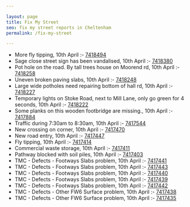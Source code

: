```yaml
---

layout: page
title: Fix My Street
seo: fix my street reports in Cheltenham
permalink: /fix-my-street

---
```


<!-- fix_marker starts -->

- More fly tipping, 10th April :- [7418494](https://www.fixmystreet.com/report/7418494)
- Sage close street sign has been vandalised, 10th April :- [7418380](https://www.fixmystreet.com/report/7418380)
- Pot hole on the road. By tall trees house on Moorend rd, 10th April :- [7418258](https://www.fixmystreet.com/report/7418258)
- Uneven broken paving slabs, 10th April :- [7418248](https://www.fixmystreet.com/report/7418248)
- Large wide potholes need repairing bottom of hall rd, 10th April :- [7418227](https://www.fixmystreet.com/report/7418227)
- Temporary lights on Stoke Road, next to Mill Lane, only go green for 4 seconds, 10th April :- [7418222](https://www.fixmystreet.com/report/7418222)
- Some planks on this wooden footbridge are missing., 10th April :- [7417884](https://www.fixmystreet.com/report/7417884)
- Traffic during 7:30am to 8:30am, 10th April :- [7417544](https://www.fixmystreet.com/report/7417544)
- New crossing on corner, 10th April :- [7417470](https://www.fixmystreet.com/report/7417470)
- New road entry, 10th April :- [7417447](https://www.fixmystreet.com/report/7417447)
- Fly tipping, 10th April :- [7417414](https://www.fixmystreet.com/report/7417414)
- Commercial waste storage, 10th April :- [7417411](https://www.fixmystreet.com/report/7417411)
- Pathway blocked with soil piles, 10th April :- [7417403](https://www.fixmystreet.com/report/7417403)
- TMC - Defects - Footways Slabs problem, 10th April :- [7417441](https://www.fixmystreet.com/report/7417441)
- TMC - Defects - Footways Slabs problem, 10th April :- [7417443](https://www.fixmystreet.com/report/7417443)
- TMC - Defects - Footways Slabs problem, 10th April :- [7417440](https://www.fixmystreet.com/report/7417440)
- TMC - Defects - Footways Slabs problem, 10th April :- [7417439](https://www.fixmystreet.com/report/7417439)
- TMC - Defects - Footways Slabs problem, 10th April :- [7417442](https://www.fixmystreet.com/report/7417442)
- TMC - Defects - Other FW6  Surface problem, 10th April :- [7417438](https://www.fixmystreet.com/report/7417438)
- TMC - Defects - Other FW6  Surface problem, 10th April :- [7417435](https://www.fixmystreet.com/report/7417435)

<!-- fix_marker ends -->